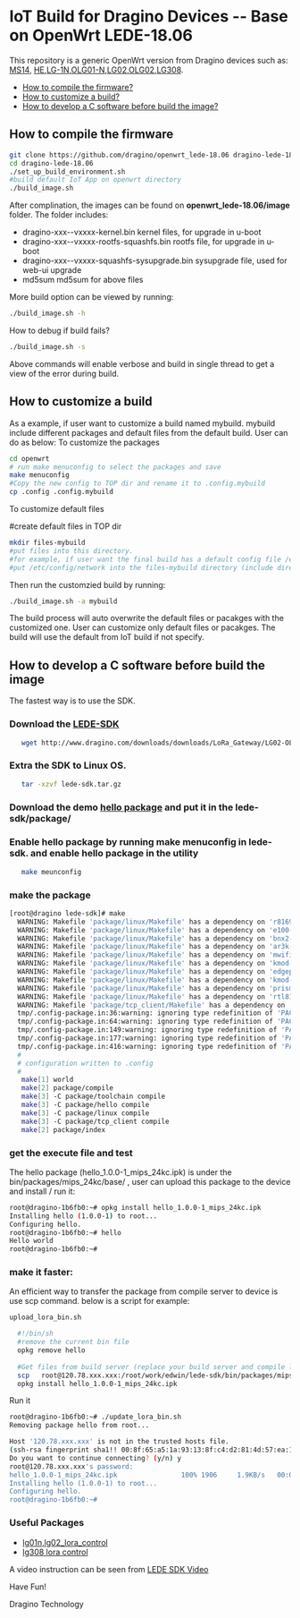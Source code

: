 IoT Build for Dragino Devices -- Base on OpenWrt LEDE-18.06
===============
This repository is a generic OpenWrt version from Dragino devices such as:
[MS14](http://www.dragino.com/products/mother-board.html), [HE](http://www.dragino.com/products/linux-module/item/87-he.html),[LG-1N](http://www.dragino.com/products/lora/item/143-lg01n.html),[OLG01-N](http://www.dragino.com/products/lora/item/144-olg01n.html),[LG02](http://www.dragino.com/products/lora/item/135-lg02.html),[OLG02](http://www.dragino.com/products/lora/item/136-olg02.html),[LG308](http://www.dragino.com/products/lora/item/140-lg308.html).

<!-- TOC depthFrom:1 -->
 - [How to compile the firmware?](#how-to-compile-the-firmware)
 - [How to customize a build?](#how-to-customize-a-build)
 - [How to develop a C software before build the image?](#how-to-develop-a-c-software-before-build-the-image)
<!-- /TOC -->

## How to compile the firmware

``` bash
git clone https://github.com/dragino/openwrt_lede-18.06 dragino-lede-18.06
cd dragino-lede-18.06
./set_up_build_environment.sh
#build default IoT App on openwrt directory
./build_image.sh
```

After complination, the images can be found on **openwrt_lede-18.06/image** folder. The folder includes:

- dragino-xxx--vxxxx-kernel.bin kernel files, for upgrade in u-boot
- dragino-xxx--vxxxx-rootfs-squashfs.bin rootfs file, for upgrade in u-boot
- dragino-xxx--vxxxx-squashfs-sysupgrade.bin sysupgrade file, used for web-ui upgrade
- md5sum md5sum for above files

More build option can be viewed by running:
``` bash
./build_image.sh -h
```

How to debug if build fails?
``` bash
./build_image.sh -s
```
Above commands will enable verbose and build in single thread to get a view of the error during build.

## How to customize a build

As a example, if user want to customize a build named mybuild. mybuild include different packages and default files from the default build. User can do as below: To customize the packages

``` bash
cd openwrt
# run make menuconfig to select the packages and save
make menuconfig
#Copy the new config to TOP dir and rename it to .config.mybuild
cp .config .config.mybuild
```
To customize default files

#create default files in TOP dir
``` bash
mkdir files-mybuild
#put files into this directory. 
#for example, if user want the final build has a default config file /etc/config/network. user can 
#put /etc/config/network into the files-mybuild directory (include directory /etc and /etc/config)
```

Then run the customzied build by running:
``` bash
./build_image.sh -a mybuild
```
The build process will auto overwrite the default files or pacakges with the customized one. User can customize only default files or pacakges. The build will use the default from IoT build if not specify.

## How to develop a C software before build the image
The fastest way is to use the SDK. 

### Download the [LEDE-SDK](http://www.dragino.com/downloads/downloads/LoRa_Gateway/LG02-OLG02/lede-sdk.tar.gz) 
``` bash
   wget http://www.dragino.com/downloads/downloads/LoRa_Gateway/LG02-OLG02/lede-sdk.tar.gz
```

### Extra the SDK to Linux OS. 
``` bash
   tar -xzvf lede-sdk.tar.gz
```
### Download the demo [hello package](http://www.dragino.com/downloads/downloads/LoRa_Gateway/LG02-OLG02/hello.tgz) and put it in the lede-sdk/package/

### Enable hello package by running make menuconfig in lede-sdk. and enable hello package in the utility
``` bash
   make meunconfig
```
### make the package 
``` bash
[root@dragino lede-sdk]# make
  WARNING: Makefile 'package/linux/Makefile' has a dependency on 'r8169-firmware', which does not exist
  WARNING: Makefile 'package/linux/Makefile' has a dependency on 'e100-firmware', which does not exist
  WARNING: Makefile 'package/linux/Makefile' has a dependency on 'bnx2-firmware', which does not exist
  WARNING: Makefile 'package/linux/Makefile' has a dependency on 'ar3k-firmware', which does not exist
  WARNING: Makefile 'package/linux/Makefile' has a dependency on 'mwifiex-sdio-firmware', which does not exist
  WARNING: Makefile 'package/linux/Makefile' has a dependency on 'kmod-phy-bcm-ns-usb2', which does not exist
  WARNING: Makefile 'package/linux/Makefile' has a dependency on 'edgeport-firmware', which does not exist
  WARNING: Makefile 'package/linux/Makefile' has a dependency on 'kmod-phy-bcm-ns-usb3', which does not exist
  WARNING: Makefile 'package/linux/Makefile' has a dependency on 'prism54-firmware', which does not exist
  WARNING: Makefile 'package/linux/Makefile' has a dependency on 'rtl8192su-firmware', which does not exist
  WARNING: Makefile 'package/tcp_client/Makefile' has a dependency on 'libuci', which does not exist
  tmp/.config-package.in:36:warning: ignoring type redefinition of 'PACKAGE_libc' from 'boolean' to 'tristate'
  tmp/.config-package.in:64:warning: ignoring type redefinition of 'PACKAGE_libgcc' from 'boolean' to 'tristate'
  tmp/.config-package.in:149:warning: ignoring type redefinition of 'PACKAGE_libpthread' from 'boolean' to 'tristate'
  tmp/.config-package.in:177:warning: ignoring type redefinition of 'PACKAGE_librt' from 'boolean' to 'tristate'
  tmp/.config-package.in:416:warning: ignoring type redefinition of 'PACKAGE_tcp_client' from 'boolean' to 'tristate'
  #
  # configuration written to .config
  #
   make[1] world
   make[2] package/compile
   make[3] -C package/toolchain compile
   make[3] -C package/hello compile
   make[3] -C package/linux compile
   make[3] -C package/tcp_client compile
   make[2] package/index
```

### get the execute file and test
The hello package (hello_1.0.0-1_mips_24kc.ipk) is under the bin/packages/mips_24kc/base/ , user can upload this package to the device and install / run it: 
``` bash
root@dragino-1b6fb0:~# opkg install hello_1.0.0-1_mips_24kc.ipk 
Installing hello (1.0.0-1) to root...
Configuring hello.
root@dragino-1b6fb0:~# hello 
Hello world
root@dragino-1b6fb0:~# 
```

### make it faster:
An efficient way to transfer the package from compile server to device is use scp command. below is a script for example: 
``` bash
upload_lora_bin.sh

  #!/bin/sh
  #remove the current bin file
  opkg remove hello
  
  #Get files from build server (replace your build server and compile link here)
  scp   root@120.78.xxx.xxx:/root/work/edwin/lede-sdk/bin/packages/mips_24kc/base/hello_1.0.0-1_mips_24kc.ipk ./
  opkg install hello_1.0.0-1_mips_24kc.ipk
```
Run it 

``` bash
root@dragino-1b6fb0:~# ./update_lora_bin.sh 
Removing package hello from root...

Host '120.78.xxx.xxx' is not in the trusted hosts file.
(ssh-rsa fingerprint sha1!! 00:8f:65:a5:1a:93:13:8f:c4:d2:81:4d:57:ea:14:49:47:54:0e:75)
Do you want to continue connecting? (y/n) y
root@120.78.xxx.xxx's password: 
hello_1.0.0-1_mips_24kc.ipk                100% 1906     1.9KB/s   00:00    
Installing hello (1.0.0-1) to root...
Configuring hello.
root@dragino-1b6fb0:~#
```

### Useful Packages
- [lg01n,lg02_lora_control](https://github.com/dragino/dragino-packages/tree/lg02/lg02-pkt-fwd)
- [lg308 lora control](https://github.com/dragino/dragino-packages/tree/lg02/lora-gateway)

A video instruction can be seen from [LEDE SDK Video](https://youtu.be/SVtAVF93cpw)

Have Fun!

Dragino Technology


